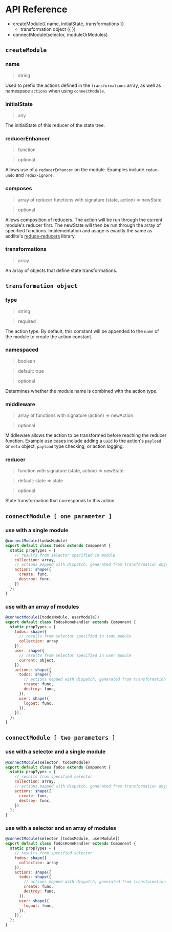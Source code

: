 # API Reference

- createModule({ name, initialState, transformations })
  - transformation object ({ })
- connectModule(selector, moduleOrModules)

## `createModule`

### name
> string

Used to prefix the actions defined in the `transformations` array, as well as namespace `actions` when using `connectModule`.

### initialState
> any

The initialState of this reducer of the state tree.

### reducerEnhancer
> function

> optional

Allows use of a `reducerEnhancer` on the module. Examples include `redux-undo` and `redux-ignore`.

### composes
> array of reducer functions with signature (state, action) => newState

> optional

Allows composition of reducers. The action will be run through the current module's reducer first. The newState will then be run through the array of specified functions. Implementation and usage is exactly the same as acdlite's [reduce-reducers](https://github.com/acdlite/reduce-reducers) library.

### transformations
> array

An array of objects that define state transformations.

## `transformation object`

### type
> string

> required

The action type. By default, this constant will be appended to the `name` of the module to create the action constant.

### namespaced
> boolean

> default: true

> optional

Determines whether the module name is combined with the action type.

### middleware
> array of functions with signature (action) => newAction

> optional

Middleware allows the action to be transformed before reaching the reducer function. Example use cases include adding a `uuid` to the action's `payload` or `meta` object, `payload` type checking, or action logging.

### reducer
> function with signature (state, action) => newState

> default: state => state

> optional

State transformation that corresponds to this action.

## `connectModule [ one parameter ]`

### use with a single module
```js
@connectModule(todosModule)
export default class Todos extends Component {
  static propTypes = {
    // results from selector specified in module
    collection: array,
    // actions mapped with dispatch, generated from transformation objects
    actions: shape({
      create: func,
      destroy: func,
    })
  };
}
```
### use with an array of modules
```js
@connectModule([todosModule, userModule])
export default class TodosHomeHandler extends Component {
  static propTypes = {
    todos: shape({
      // results from selector specified in todo module
      collection: array
    }),
    user: shape({
      // results from selector specified in user module
      current: object,
    }),
    actions: shape({
      todos: shape({
        // actions mapped with dispatch, generated from transformation objects
        create: func,
        destroy: func,
      }),
      user: shape({
        logout: func,
      }),
    }),
  };
}
```


## `connectModule [ two parameters ]`

### use with a selector and a single module
```js
@connectModule(selector, todosModule)
export default class Todos extends Component {
  static propTypes = {
    // results from specified selector
    collection: array,
    // actions mapped with dispatch, generated from transformation objects
    actions: shape({
      create: func,
      destroy: func,
    })
  };
}
```
### use with a selector and an array of modules
```js
@connectModule(selector [todosModule, userModule])
export default class TodosHomeHandler extends Component {
  static propTypes = {
    // results from specified selector
    todos: shape({
      collection: array
    }),
    actions: shape({
      todos: shape({
        // actions mapped with dispatch, generated from transformation objects
        create: func,
        destroy: func,
      }),
      user: shape({
        logout: func,
      }),
    }),
  };
}
```